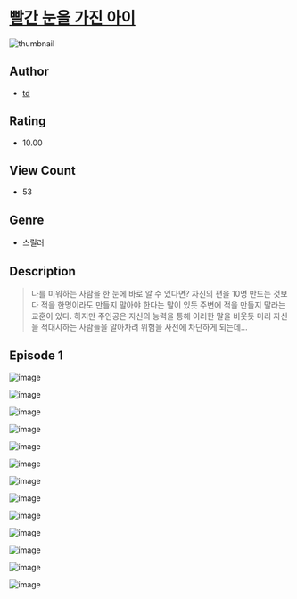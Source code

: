 # [빨간 눈을 가진 아이](https://comic.naver.com/challenge/list?titleId=811222)
![thumbnail](https://image-comic.pstatic.net/user_contents_data/challenge_comic/2023/05/25/367232/upload_7004000554291968048_480x623.jpeg)

## Author
- [td](https://comic.naver.com/artistTitle?id=367232)

## Rating
- 10.00

## View Count
- 53

## Genre
- 스릴러

## Description
> 나를 미워하는 사람을 한 눈에 바로 알 수 있다면? 자신의 편을 10명 만드는 것보다 적을 한명이라도 만들지 말아야 한다는 말이 있듯 주변에 적을 만들지 말라는 교훈이 있다. 하지만 주인공은 자신의 능력을 통해 이러한 말을 비웃듯 미리 자신을 적대시하는 사람들을 알아차려 위험을 사전에 차단하게 되는데...


## Episode 1
![image](https://image-comic.pstatic.net/user_contents_data/challenge_comic/2023/05/25/367232/upload_4050480114748699954.jpeg)

![image](https://image-comic.pstatic.net/user_contents_data/challenge_comic/2023/05/25/367232/upload_3834081048706703671.jpeg)

![image](https://image-comic.pstatic.net/user_contents_data/challenge_comic/2023/05/25/367232/upload_3847541269217751138.jpeg)

![image](https://image-comic.pstatic.net/user_contents_data/challenge_comic/2023/05/25/367232/upload_4121698795017953637.jpeg)

![image](https://image-comic.pstatic.net/user_contents_data/challenge_comic/2023/05/25/367232/upload_3832674557851165748.jpeg)

![image](https://image-comic.pstatic.net/user_contents_data/challenge_comic/2023/05/25/367232/upload_7293686487078746416.jpeg)

![image](https://image-comic.pstatic.net/user_contents_data/challenge_comic/2023/05/25/367232/upload_3775530735955501881.jpeg)

![image](https://image-comic.pstatic.net/user_contents_data/challenge_comic/2023/05/25/367232/upload_4051332450992009313.jpeg)

![image](https://image-comic.pstatic.net/user_contents_data/challenge_comic/2023/05/25/367232/upload_7221574986033803362.jpeg)

![image](https://image-comic.pstatic.net/user_contents_data/challenge_comic/2023/05/25/367232/upload_7377853191584690992.jpeg)

![image](https://image-comic.pstatic.net/user_contents_data/challenge_comic/2023/05/25/367232/upload_4122874159210521651.jpeg)

![image](https://image-comic.pstatic.net/user_contents_data/challenge_comic/2023/05/25/367232/upload_3473793069946791270.jpeg)

![image](https://image-comic.pstatic.net/user_contents_data/challenge_comic/2023/05/25/367232/upload_3630289858462953776.jpeg)
